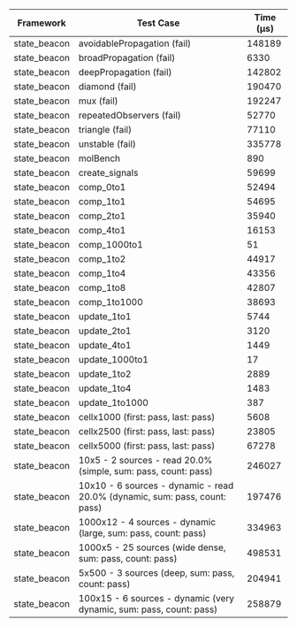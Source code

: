 | Framework | Test Case | Time (μs) |
| --- | --- | --- |
| state_beacon | avoidablePropagation (fail) | 148189 |
| state_beacon | broadPropagation (fail) | 6330 |
| state_beacon | deepPropagation (fail) | 142802 |
| state_beacon | diamond (fail) | 190470 |
| state_beacon | mux (fail) | 192247 |
| state_beacon | repeatedObservers (fail) | 52770 |
| state_beacon | triangle (fail) | 77110 |
| state_beacon | unstable (fail) | 335778 |
| state_beacon | molBench | 890 |
| state_beacon | create_signals | 59699 |
| state_beacon | comp_0to1 | 52494 |
| state_beacon | comp_1to1 | 54695 |
| state_beacon | comp_2to1 | 35940 |
| state_beacon | comp_4to1 | 16153 |
| state_beacon | comp_1000to1 | 51 |
| state_beacon | comp_1to2 | 44917 |
| state_beacon | comp_1to4 | 43356 |
| state_beacon | comp_1to8 | 42807 |
| state_beacon | comp_1to1000 | 38693 |
| state_beacon | update_1to1 | 5744 |
| state_beacon | update_2to1 | 3120 |
| state_beacon | update_4to1 | 1449 |
| state_beacon | update_1000to1 | 17 |
| state_beacon | update_1to2 | 2889 |
| state_beacon | update_1to4 | 1483 |
| state_beacon | update_1to1000 | 387 |
| state_beacon | cellx1000 (first: pass, last: pass) | 5608 |
| state_beacon | cellx2500 (first: pass, last: pass) | 23805 |
| state_beacon | cellx5000 (first: pass, last: pass) | 67278 |
| state_beacon | 10x5 - 2 sources - read 20.0% (simple, sum: pass, count: pass) | 246027 |
| state_beacon | 10x10 - 6 sources - dynamic - read 20.0% (dynamic, sum: pass, count: pass) | 197476 |
| state_beacon | 1000x12 - 4 sources - dynamic (large, sum: pass, count: pass) | 334963 |
| state_beacon | 1000x5 - 25 sources (wide dense, sum: pass, count: pass) | 498531 |
| state_beacon | 5x500 - 3 sources (deep, sum: pass, count: pass) | 204941 |
| state_beacon | 100x15 - 6 sources - dynamic (very dynamic, sum: pass, count: pass) | 258879 |
